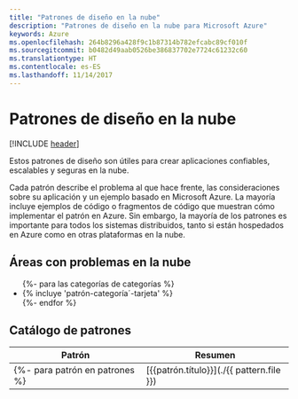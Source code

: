 ```yaml
---
title: "Patrones de diseño en la nube"
description: "Patrones de diseño en la nube para Microsoft Azure"
keywords: Azure
ms.openlocfilehash: 264b8296a428f9c1b87314b782efcabc89cf010f
ms.sourcegitcommit: b0482d49aab0526be386837702e7724c61232c60
ms.translationtype: HT
ms.contentlocale: es-ES
ms.lasthandoff: 11/14/2017
---
```

# <a name="cloud-design-patterns"></a>Patrones de diseño en la nube

[!INCLUDE [header](../../_includes/header.md)]

Estos patrones de diseño son útiles para crear aplicaciones confiables, escalables y seguras en la nube.

Cada patrón describe el problema al que hace frente, las consideraciones sobre su aplicación y un ejemplo basado en Microsoft Azure. La mayoría incluye ejemplos de código o fragmentos de código que muestran cómo implementar el patrón en Azure. Sin embargo, la mayoría de los patrones es importante para todos los sistemas distribuidos, tanto si están hospedados en Azure como en otras plataformas en la nube.

## <a name="problem-areas-in-the-cloud"></a>Áreas con problemas en la nube

<ul id="categories" class="panel">
{%- para las categorías de categorías %}
    <li>
    {% incluye 'patrón-categoría´-tarjeta' %}
    </li>
{%- endfor %}
</ul>

## <a name="catalog-of-patterns"></a>Catálogo de patrones

| Patrón | Resumen |
| ------- | ------- |
{%- para patrón en patrones %} | [{{patrón.título}}](./{{ pattern.file }}) | {{patrón.descripción}} | {endfor %}